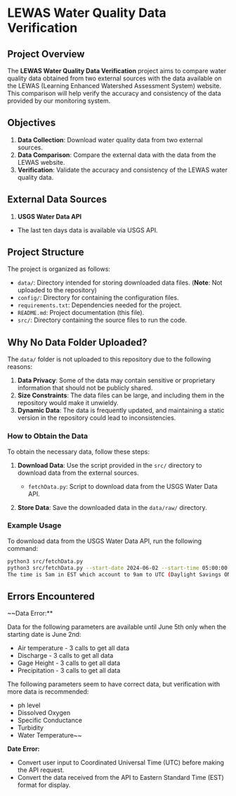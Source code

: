 # LEWAS Water Quality Data Verification

## Project Overview

The **LEWAS Water Quality Data Verification** project aims to compare water quality data obtained from two external sources with the data available on the LEWAS (Learning Enhanced Watershed Assessment System) website. This comparison will help verify the accuracy and consistency of the data provided by our monitoring system.

## Objectives

1. **Data Collection**: Download water quality data from two external sources.
2. **Data Comparison**: Compare the external data with the data from the LEWAS website.
3. **Verification**: Validate the accuracy and consistency of the LEWAS water quality data.

## External Data Sources

1. **USGS Water Data API**

- The last ten days data is available via USGS API.

## Project Structure

The project is organized as follows:

- `data/`: Directory intended for storing downloaded data files. (**Note**: Not uploaded to the repository)
- `config/`: Directory for containing the configuration files.
- `requirements.txt`: Dependencies needed for the project.
- `README.md`: Project documentation (this file).
- `src/`: Directory containing the source files to run the code.

## Why No Data Folder Uploaded?

The `data/` folder is not uploaded to this repository due to the following reasons:

1. **Data Privacy**: Some of the data may contain sensitive or proprietary information that should not be publicly shared.
2. **Size Constraints**: The data files can be large, and including them in the repository would make it unwieldy.
3. **Dynamic Data**: The data is frequently updated, and maintaining a static version in the repository could lead to inconsistencies.

### How to Obtain the Data

To obtain the necessary data, follow these steps:

1. **Download Data**: Use the script provided in the `src/` directory to download data from the external sources.

   - `fetchData.py`: Script to download data from the USGS Water Data API.

2. **Store Data**: Save the downloaded data in the `data/raw/` directory.

### Example Usage

To download data from the USGS Water Data API, run the following command:

```sh
python3 src/fetchData.py
python3 src/fetchData.py --start-date 2024-06-02 --start-time 05:00:00 --end-date 2024-06-9 --end-time 05:00:00
The time is 5am in EST which account to 9am to UTC (Daylight Savings ON - Jun 12)
```

## Errors Encountered

~~Data Error:\*\*

Data for the following parameters are available until June 5th only when the starting date is June 2nd:

- Air temperature - 3 calls to get all data
- Discharge - 3 calls to get all data
- Gage Height - 3 calls to get all data
- Precipitation - 3 calls to get all data

The following parameters seem to have correct data, but verification with more data is recommended:

- ph level
- Dissolved Oxygen
- Specific Conductance
- Turbidity
- Water Temperature~~

**Date Error:**

- Convert user input to Coordinated Universal Time (UTC) before making the API request.
- Convert the data received from the API to Eastern Standard Time (EST) format for display.
